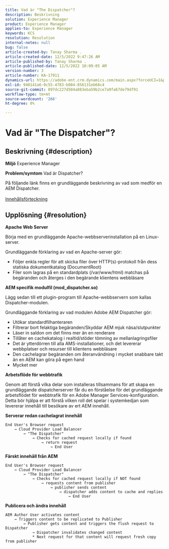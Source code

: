 ```yaml
---
title: Vad är "The Dispatcher"?
description: Beskrivning
solution: Experience Manager
product: Experience Manager
applies-to: Experience Manager
keywords: KCS
resolution: Resolution
internal-notes: null
bug: false
article-created-by: Tanay Sharma .
article-created-date: 12/5/2022 9:47:26 AM
article-published-by: Tanay Sharma .
article-published-date: 12/5/2022 10:09:05 AM
version-number: 3
article-number: KA-17911
dynamics-url: https://adobe-ent.crm.dynamics.com/main.aspx?forceUCI=1&pagetype=entityrecord&etn=knowledgearticle&id=a57eedce-8174-ed11-81aa-6045bd006239
exl-id: 940141a6-0c55-4783-b084-856131eb68c4
source-git-commit: 897dc227d504a883eba59b2ce7a9fa67de79df91
workflow-type: tm+mt
source-wordcount: '266'
ht-degree: 0%

---
```


# Vad är &quot;The Dispatcher&quot;?

## Beskrivning {#description}

<b>Miljö</b>
Experience Manager


<b>Problem/symtom</b>
Vad är Dispatcher?

På följande länk finns en grundläggande beskrivning av vad som medför en AEM Dispatcher.
<br> <br>[Innehållsförteckning](https://experienceleague.adobe.com/docs/experience-cloud-kcs/kbarticles/KA-17490.html)

## Upplösning {#resolution}


<b>Apache Web Server</b>

Börja med en grundläggande Apache-webbserverinstallation på en Linux-server.

Grundläggande förklaring av vad en Apache-server gör:

- Följer enkla regler för att skicka filer över HTTP(s)-protokoll från dess statiska dokumentkatalog (DocumentRoot)
- Filer som lagras på en standardplats (/var/www/html) matchas på begäranden och återges i den begärande klientens webbläsare




<b>AEM specifik modulfil (mod_dispatcher.so)</b>

Lägg sedan till ett plugin-program till Apache-webbservern som kallas Dispatcher-modulen.

Grundläggande förklaring av vad modulen Adobe AEM Dispatcher gör:

- Utökar standardfilhanteraren
- Filtrerar bort felaktiga begäranden/Skyddar AEM mjuk näsa/slutpunkter
- Läser in saldon om det finns mer än en renderare
- Tillåter en cachekatalog i realtid/stöder tömning av mellanlagringsfiler
- Det är ytterdörren till alla AMS-installationer, och det levererar webbplatser och resurser till klientens webbläsare
- Den cachelagrar begäranden om återanvändning i mycket snabbare takt än en AEM kan göra på egen hand
- Mycket mer




<b>Arbetsflöde för webbtrafik</b>

Genom att förstå vilka delar som installeras tillsammans för att skapa en grundläggande dispatcherserver får du en förståelse för det grundläggande arbetsflödet för webbtrafik för en Adobe Manager Services-konfiguration.
Detta bör hjälpa er att förstå vilken roll det spelar i systemkedjan som levererar innehåll till besökare av ert AEM innehåll.

<b>Serverar redan cachelagrat innehåll</b>


```
End User's Browser request 
    → Cloud Provider Load Balancer 
        → "The Dispatcher" 
            → Checks for cached request locally if found 
                → return request 
                    → End User
```


<b>Färskt innehåll från AEM</b>


```
End User's Browser request 
    → Cloud Provider Load Balancer 
        → "The Dispatcher" 
            → Checks for cached request locally if NOT found 
                → requests content from publisher 
                    → publisher sends content 
                        → dispatcher adds content to cache and replies 
                            → End User
```


<b>Publicera och ändra innehåll</b>


```
AEM Author User activates content 
    → Triggers content to be replicated to Publisher 
        → Publisher gets content and triggers the flush request to Dispatcher 
            → Dispatcher invalidates changed content 
            * Next request for that content will request fresh copy from publisher
```
